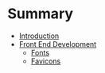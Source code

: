 # Summary

* [Introduction](README.md)
* [Front End Development](_posts/2017-03-06-back-end-development.markdown)
  * [Fonts](_posts/2017-03-02-front-end-development-fonts.markdown)
  * [Favicons](_posts/2017-03-02-front-end-development-favicons.markdown)